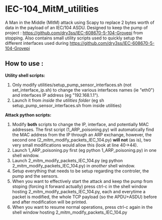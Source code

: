 # IEC-104_MitM_utilities
A Man in the Middle (MitM) attack using Scapy to replace 2 bytes worth of data in the payload of an IEC/104 ASDU.
Designed to keep the pump of project : https://github.com/dry3ss/IEC-608670-5-104-Grovepi from stopping.
Also contains small utility scripts used to quickly setup the different interfaces used during https://github.com/dry3ss/IEC-608670-5-104-Grovepi

## How to use :

**Utility shell scripts:**
1. Only modify utilities/setup_pump_sensor_interfaces.sh (not set_interface_ip.sh) to change the various interfaces names (ie "eth0") and interfaces IP address (eg "192.168.1.1").
2. Launch it from *inside the utilities folder* (eg sh setup_pump_sensor_interfaces.sh from inside utilities)

**Attack python scripts:**
1. Modify **both** scripts to change the IP, interface, and potentially MAC addresses. The first script (1_ARP_poisoning.py) will automatically find the MAC address from the IP through an ARP exchange, however, the second one (2_mitm_modify_packets_IEC_104.py) **will not** (as is), two very small modifications would allow this (look at line 40->44). 
2. Launch 1_ARP_poisoning.py first (eg python 1_ARP_poisoning.py) in one shell window.
3. Launch 2_mitm_modify_packets_IEC_104.py (eg python 2_mitm_modify_packets_IEC_104.py) in *another* shell window.
4. Setup everything that needs to be setup regarding the controler, the pump and the sensors.
5. When you want to effectively start the attack and keep the pump from stoping (forcing it forward actually) press ctrl-c in the shell window hosting 2_mitm_modify_packets_IEC_104.py, each and everytime a packet is modified, the whole TCP payload (so the APDU+ASDU) before and after modification will be printed.
6. When you want to resume normal operations, press ctrl-c again in the shell window hosting 2_mitm_modify_packets_IEC_104.py

